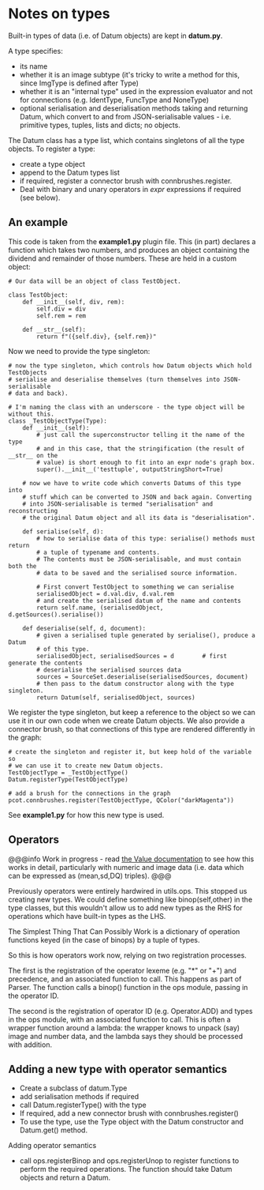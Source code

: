 # Notes on types

Built-in types of data (i.e. of Datum objects) are kept in **datum.py**.

A type specifies:

* its name
* whether it is an image subtype (it's tricky to write a method for this,
since ImgType is defined after Type)
* whether it is an "internal type" used in the expression evaluator and not for connections
(e.g. IdentType, FuncType and NoneType)
* optional serialisation and deserialisation methods taking and returning Datum, which convert to and from JSON-serialisable
values - i.e. primitive types, tuples, lists and dicts; no objects.

The Datum class has a type list, which contains singletons of all the type
objects. To register a type:

* create a type object
* append to the Datum types list
* if required, register a connector brush with connbrushes.register.
* Deal with binary and unary operators in *expr* expressions if required (see below).

## An example
This code is taken from the **example1.py** plugin file. This (in part) declares a
function which takes two numbers, and produces an object containing the dividend and
remainder of those numbers. These are held in a custom object:
```
# Our data will be an object of class TestObject.

class TestObject:
    def __init__(self, div, rem):
        self.div = div
        self.rem = rem
        
    def __str__(self):
        return f"({self.div}, {self.rem})"
```
Now we need to provide the type singleton:
```
# now the type singleton, which controls how Datum objects which hold TestObjects
# serialise and deserialise themselves (turn themselves into JSON-serialisable
# data and back).

# I'm naming the class with an underscore - the type object will be without this.
class _TestObjectType(Type):
    def __init__(self):
        # just call the superconstructor telling it the name of the type
        # and in this case, that the stringification (the result of __str__ on the
        # value) is short enough to fit into an expr node's graph box.
        super().__init__('testtuple', outputStringShort=True)
        
    # now we have to write code which converts Datums of this type into
    # stuff which can be converted to JSON and back again. Converting
    # into JSON-serialisable is termed "serialisation" and reconstructing
    # the original Datum object and all its data is "deserialisation".

    def serialise(self, d):
        # how to serialise data of this type: serialise() methods must return
        # a tuple of typename and contents.
        # The contents must be JSON-serialisable, and must contain both the
        # data to be saved and the serialised source information.
        
        # First convert TestObject to something we can serialise
        serialisedObject = d.val.div, d.val.rem
        # and create the serialised datum of the name and contents
        return self.name, (serialisedObject, d.getSources().serialise())

    def deserialise(self, d, document):
        # given a serialised tuple generated by serialise(), produce a Datum
        # of this type.
        serialisedObject, serialisedSources = d        # first generate the contents
        # deserialise the serialised sources data
        sources = SourceSet.deserialise(serialisedSources, document)
        # then pass to the datum constructor along with the type singleton.
        return Datum(self, serialisedObject, sources) 
```
We register the type singleton, but keep a reference to the object so we can use
it in our own code when we create Datum objects. We also provide a connector
brush, so that connections of this type are rendered differently in the graph:
```
# create the singleton and register it, but keep hold of the variable so
# we can use it to create new Datum objects.
TestObjectType = _TestObjectType()
Datum.registerType(TestObjectType)

# add a brush for the connections in the graph
pcot.connbrushes.register(TestObjectType, QColor("darkMagenta"))
```
See **example1.py** for how this new type is used.


## Operators

@@@info
Work in progress - read [the Value documentation](values.md) to see
how this works in detail, particularly with numeric and image data
(i.e. data which can be expressed as (mean,sd,DQ) triples).
@@@

Previously operators were entirely hardwired in utils.ops. This stopped us
creating new types. We could define something like binop(self,other) in
the type classes, but this wouldn't allow us to add new types as the RHS
for operations which have built-in types as the LHS.

The Simplest Thing That Can Possibly Work is a dictionary of operation functions
keyed (in the case of binops) by a tuple of types.

So this is how operators work now, relying on two registration processes.

The first is the registration of the operator lexeme (e.g. "*" or "+")
and precedence, and an associated function to call. This happens
as part of Parser. The function calls a binop() function in the ops
module, passing in the operator ID.

The second is the registration of operator ID (e.g. Operator.ADD)
and types in the ops module, with an associated function to call. This
is often a wrapper function around a lambda: the wrapper knows to
unpack (say) image and number data, and the lambda says they should
be processed with addition.

## Adding a new type with operator semantics

* Create a subclass of datum.Type
* add serialisation methods if required
* call Datum.registerType() with the type
* If required, add a new connector brush with connbrushes.register()
* To use the type, use the Type object with the Datum constructor and
Datum.get() method.

Adding operator semantics

* call ops.registerBinop and ops.registerUnop to register functions
to perform the required operations. The function should take Datum
objects and return a Datum.
